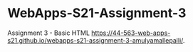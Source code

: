 # WebApps-S21-Assignment-3
Assignment 3 - Basic HTML
https://44-563-web-apps-s21.github.io/webapps-s21-assignment-3-amulyamallepalli/.
